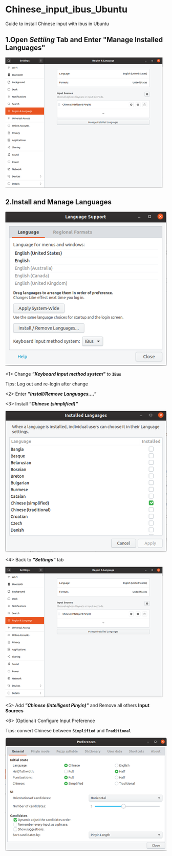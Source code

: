 # Chinese_input_ibus_Ubuntu
Guide to install Chinese input with ibus in Ubuntu

## 1.Open *Settiing* Tab and Enter "Manage Installed Languages"

<img src="Settings.png" width="490.5" height="406" />

## 2.Install and Manage Languages

<img src="Support.png" />

<1> Change ***"Keyboard input method system"*** to **`IBus`**

Tips: Log out and re-login after change

<2> Enter ***"Install/Remove Languages...."***

<3> Install ***"Chinese (simplified)"***

<img src="Languages.png" />

<4> Back to ***"Settings"*** tab

<img src="Settings.png" width="490.5" height="406" />

<5> Add ***"Chinese (Intelligent Pinyin)"*** and Remove all others **Input Sources**

<6> (Optional) Configure Input Preference

Tips: convert Chinese between **`Simplified`** and **`Traditional`**

<img src="Preferences.png" />
